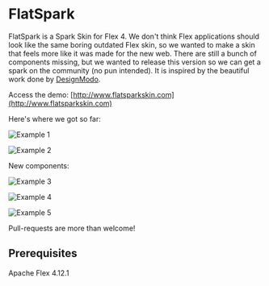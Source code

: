 # FlatSpark

FlatSpark is a Spark Skin for Flex 4. We don't think Flex applications should look like the same boring outdated Flex skin, so we wanted to make a skin that feels more like it was made for the new web. There are still a bunch of components missing, but we wanted to release this version so we can get a spark on the community (no pun intended).
It is inspired by the beautiful work done by [DesignModo](http://designmodo.github.io/Flat-UI/).

Access the demo: [http://www.flatsparkskin.com](http://www.flatsparkskin.com)

Here's where we got so far:
<p><img src="https://raw.githubusercontent.com/akamud/FlatSpark/master/sample.png" alt="Example 1" style="max-width:100%;" /></p>
<p><img src="https://raw.githubusercontent.com/akamud/FlatSpark/master/sample2.png" alt="Example 2" style="max-width:100%;" /></p>

New components:

<p><img src="https://raw.githubusercontent.com/akamud/FlatSpark/master/sample3.png" alt="Example 3" style="max-width:50%;" /></p>
<p><img src="https://raw.githubusercontent.com/akamud/FlatSpark/master/sample4.png" alt="Example 4" style="max-width:50%;" /></p>
<p><img src="https://raw.githubusercontent.com/akamud/FlatSpark/master/sample5.png" alt="Example 5" style="max-width:50%;" /></p>

Pull-requests are more than welcome!

## Prerequisites
Apache Flex 4.12.1